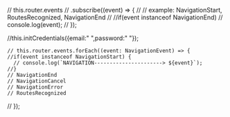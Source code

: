 // this.router.events
    // .subscribe((event) => {
    //   // example: NavigationStart, RoutesRecognized, NavigationEnd
    //   //if(event instanceof NavigationEnd)
    //     console.log(event);
    // });


//this.initCredentials({email:" ",password:" "});

    // this.router.events.forEach((event: NavigationEvent) => {
    //if(event instanceof NavigationStart) {
      // console.log(`NAVIGATION----------------------> ${event}`);
    //}
    // NavigationEnd
    // NavigationCancel
    // NavigationError
    // RoutesRecognized
  // });